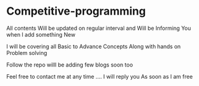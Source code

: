 # Competitive-programming

All contents Will be updated on regular interval and Will be Informing You when I add something New

I will be covering all Basic to Advance Concepts Along with hands on Problem solving  

Follow the repo willl be adding few blogs soon  too 


Feel free to contact me at any time .... I will reply you As soon as I am free
